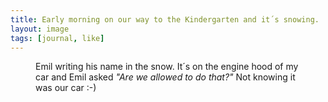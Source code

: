 ```yaml
---
title: Early morning on our way to the Kindergarten and it´s snowing. 
layout: image
tags: [journal, like]
---
```

<figure class="rg:split">
<img src="/img/journal/IMG_0240.jpg" alt="">
<figcaption>Emil writing his name in the snow. It´s on the engine hood of my car and Emil asked <em>"Are we allowed to do that?"</em> Not knowing it was our car :-)</figcaption>
</figure>
